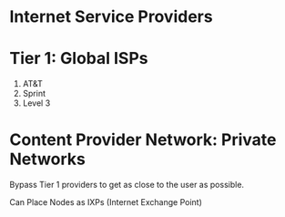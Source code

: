# Internet Service Providers
# Tier 1: Global ISPs
1. AT&T
2. Sprint
3. Level 3

# Content Provider Network: Private Networks 
Bypass Tier 1 providers to get as close to the user as possible.

Can Place Nodes as IXPs (Internet Exchange Point)

